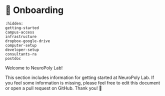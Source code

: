 # <span>👋</span> Onboarding

```{toctree}
:hidden:
getting-started
campus-access
infrastructure
dropbox-google-drive
computer-setup
developer-setup
consultants-ra
postdoc
```

Welcome to NeuroPoly Lab!

This section includes information for getting started at NeuroPoly Lab. If you feel some information is missing, please feel free to edit this document or open a pull request on GitHub. Thank you! 🙏

